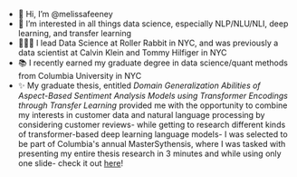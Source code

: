- 👋 Hi, I’m @melissafeeney
- 👀 I’m interested in all things data science, especially NLP/NLU/NLI, deep learning, and transfer learning
- 👩🏻‍💻 I lead Data Science at Roller Rabbit in NYC, and was previously a data scientist at Calvin Klein and Tommy Hilfiger in NYC
- 📚 I recently earned my graduate degree in data science/quant methods from Columbia University in NYC
- ✨ My graduate thesis, entitled *Domain Generalization Abilities of Aspect-Based Sentiment Analysis Models using Transformer Encodings through Transfer Learning* provided me with the opportunity to combine my interests in customer data and natural language processing by considering customer reviews- while getting to research different kinds of transformer-based deep learning language models- I was selected to be part of Columbia's annual MasterSythensis, where I was tasked with presenting my entire thesis research in 3 minutes and while using only one slide- check it out [here](https://youtu.be/VRW6Y0xQwqE)!


<!---
melissafeeney/melissafeeney is a ✨ special ✨ repository because its `README.md` (this file) appears on your GitHub profile.
You can click the Preview link to take a look at your changes.
--->
